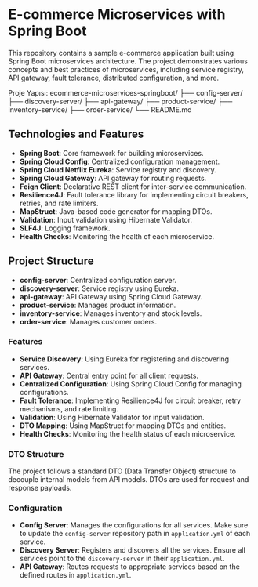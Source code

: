 # E-commerce Microservices with Spring Boot
This repository contains a sample e-commerce application built using Spring Boot microservices architecture.
The project demonstrates various concepts and best practices of microservices, including service registry, API gateway, fault tolerance, distributed configuration, and more.


Proje Yapısı:
ecommerce-microservices-springboot/
├── config-server/
├── discovery-server/
├── api-gateway/
├── product-service/
├── inventory-service/
├── order-service/
└── README.md

## Technologies and Features

- **Spring Boot**: Core framework for building microservices.
- **Spring Cloud Config**: Centralized configuration management.
- **Spring Cloud Netflix Eureka**: Service registry and discovery.
- **Spring Cloud Gateway**: API gateway for routing requests.
- **Feign Client**: Declarative REST client for inter-service communication.
- **Resilience4J**: Fault tolerance library for implementing circuit breakers, retries, and rate limiters.
- **MapStruct**: Java-based code generator for mapping DTOs.
- **Validation**: Input validation using Hibernate Validator.
- **SLF4J**: Logging framework.
- **Health Checks**: Monitoring the health of each microservice.

## Project Structure

- **config-server**: Centralized configuration server.
- **discovery-server**: Service registry using Eureka.
- **api-gateway**: API Gateway using Spring Cloud Gateway.
- **product-service**: Manages product information.
- **inventory-service**: Manages inventory and stock levels.
- **order-service**: Manages customer orders.

### Features

- **Service Discovery**: Using Eureka for registering and discovering services.
- **API Gateway**: Central entry point for all client requests.
- **Centralized Configuration**: Using Spring Cloud Config for managing configurations.
- **Fault Tolerance**: Implementing Resilience4J for circuit breaker, retry mechanisms, and rate limiting.
- **Validation**: Using Hibernate Validator for input validation.
- **DTO Mapping**: Using MapStruct for mapping DTOs and entities.
- **Health Checks**: Monitoring the health status of each microservice.


### DTO Structure

The project follows a standard DTO (Data Transfer Object) structure to decouple internal models from API models.
DTOs are used for request and response payloads.

### Configuration

- **Config Server**: Manages the configurations for all services. Make sure to update the `config-server` repository path in `application.yml` of each service.
- **Discovery Server**: Registers and discovers all the services. Ensure all services point to the `discovery-server` in their `application.yml`.
- **API Gateway**: Routes requests to appropriate services based on the defined routes in `application.yml`.
  
